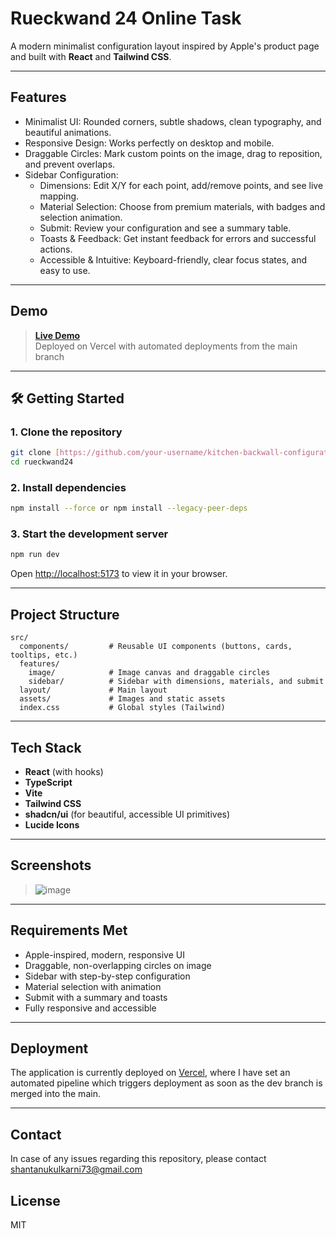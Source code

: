 # Rueckwand 24 Online Task

A modern minimalist configuration layout inspired by Apple's product page and built with **React** and **Tailwind CSS**.  

---

## Features

- Minimalist UI: Rounded corners, subtle shadows, clean typography, and beautiful animations.
- Responsive Design: Works perfectly on desktop and mobile.
- Draggable Circles: Mark custom points on the image, drag to reposition, and prevent overlaps.
- Sidebar Configuration:
  - Dimensions: Edit X/Y for each point, add/remove points, and see live mapping.
  - Material Selection: Choose from premium materials, with badges and selection animation.
  - Submit: Review your configuration and see a summary table.
  - Toasts & Feedback: Get instant feedback for errors and successful actions.
  - Accessible & Intuitive: Keyboard-friendly, clear focus states, and easy to use.

----

## Demo

> **[Live Demo](https://rueckwand24.vercel.app/)**  
Deployed on Vercel with automated deployments from the main branch

---

## 🛠️ Getting Started

### 1. Clone the repository

```bash
git clone [https://github.com/your-username/kitchen-backwall-configurator.git](https://github.com/shantanu-kulkarni/rueckwand24.git)
cd rueckwand24
```

### 2. Install dependencies

```bash
npm install --force or npm install --legacy-peer-deps
```

### 3. Start the development server

```bash
npm run dev
```

Open [http://localhost:5173](http://localhost:5173) to view it in your browser.

---

## Project Structure

```
src/
  components/         # Reusable UI components (buttons, cards, tooltips, etc.)
  features/
    image/            # Image canvas and draggable circles
    sidebar/          # Sidebar with dimensions, materials, and submit
  layout/             # Main layout
  assets/             # Images and static assets
  index.css           # Global styles (Tailwind)
```

---

## Tech Stack

- **React** (with hooks)
- **TypeScript**
- **Vite**
- **Tailwind CSS**
- **shadcn/ui** (for beautiful, accessible UI primitives)
- **Lucide Icons**

---

## Screenshots

> ![image](https://github.com/user-attachments/assets/49d86d57-6117-4a88-9822-6eda895723a5)

---

## Requirements Met

- Apple-inspired, modern, responsive UI
- Draggable, non-overlapping circles on image
- Sidebar with step-by-step configuration
- Material selection with animation
- Submit with a summary and toasts
- Fully responsive and accessible

---

## Deployment

The application is currently deployed on [Vercel](https://vercel.com/), where I have set an automated pipeline which triggers deployment as soon as the dev branch is merged into the main.

---

## Contact

In case of any issues regarding this repository, please contact shantanukulkarni73@gmail.com 

## License

MIT
